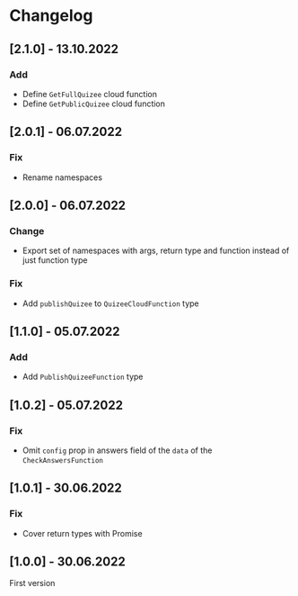 # Changelog

## [2.1.0] - 13.10.2022

### Add

- Define `GetFullQuizee` cloud function
- Define `GetPublicQuizee` cloud function

## [2.0.1] - 06.07.2022

### Fix

- Rename namespaces

## [2.0.0] - 06.07.2022

### Change

- Export set of namespaces with args, return type and function instead of just function type

### Fix

- Add `publishQuizee` to `QuizeeCloudFunction` type

## [1.1.0] - 05.07.2022

### Add

- Add `PublishQuizeeFunction` type

## [1.0.2] - 05.07.2022

### Fix

- Omit `config` prop in answers field of the `data` of the `CheckAnswersFunction`

## [1.0.1] - 30.06.2022

### Fix

- Cover return types with Promise

## [1.0.0] - 30.06.2022

First version

